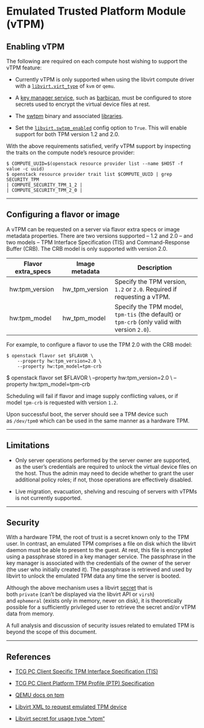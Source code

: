 # **Emulated Trusted Platform Module (vTPM)**

## **Enabling vTPM**

The following are required on each compute host wishing to support the vTPM feature:

* Currently vTPM is only supported when using the libvirt compute driver with a [`libvirt.virt_type`](https://docs.openstack.org/nova/latest/configuration/config.html#libvirt.virt_type) of `kvm` or `qemu`.

* A [key manager service](https://docs.openstack.org/api-guide/key-manager/), such as [barbican](https://docs.openstack.org/barbican/latest/), must be configured to store secrets used to encrypt the virtual device files at rest.

* The [swtpm](https://github.com/stefanberger/swtpm/wiki) binary and associated [libraries](https://github.com/stefanberger/libtpms/).

* Set the [`libvirt.swtpm_enabled`](https://docs.openstack.org/nova/latest/configuration/config.html#libvirt.swtpm_enabled) config option to `True`. This will enable support for both TPM version 1.2 and 2.0.

With the above requirements satisfied, verify vTPM support by inspecting the traits on the compute node’s resource provider:

```
$ COMPUTE_UUID=$(openstack resource provider list --name $HOST -f value -c uuid)
$ openstack resource provider trait list $COMPUTE_UUID | grep SECURITY_TPM
| COMPUTE_SECURITY_TPM_1_2 |
| COMPUTE_SECURITY_TPM_2_0 |
```

---

## **Configuring a flavor or image**

A vTPM can be requested on a server via flavor extra specs or image metadata properties. There are two versions supported – 1.2 and 2.0 – and two models – TPM Interface Specification (TIS) and Command-Response Buffer (CRB). The CRB model is only supported with version 2.0.

| Flavor extra_specs | Image metadata  | Description                                                                 |
|--------------------|-----------------|-----------------------------------------------------------------------------|
| hw:tpm_version     | hw_tpm_version | Specify the TPM version, `1.2` or `2.0`. Required if requesting a vTPM.     |
| hw:tpm_model       | hw_tpm_model   | Specify the TPM model, `tpm-tis` (the default) or `tpm-crb` (only valid with version `2.0`). |

For example, to configure a flavor to use the TPM 2.0 with the CRB model:

```
$ openstack flavor set $FLAVOR \
    --property hw:tpm_version=2.0 \
    --property hw:tpm_model=tpm-crb
```

$ openstack flavor set $FLAVOR \ –property hw:tpm\_version=2.0 \ –property hw:tpm\_model=tpm-crb

Scheduling will fail if flavor and image supply conflicting values, or if model `tpm-crb` is requested with version `1.2`.

Upon successful boot, the server should see a TPM device such as `/dev/tpm0` which can be used in the same manner as a hardware TPM.

---

## **Limitations**

* Only server operations performed by the server owner are supported, as the user’s credentials are required to unlock the virtual device files on the host. Thus the admin may need to decide whether to grant the user additional policy roles; if not, those operations are effectively disabled.

* Live migration, evacuation, shelving and rescuing of servers with vTPMs is not currently supported.

---

## **Security**

With a hardware TPM, the root of trust is a secret known only to the TPM user. In contrast, an emulated TPM comprises a file on disk which the libvirt daemon must be able to present to the guest. At rest, this file is encrypted using a passphrase stored in a key manager service. The passphrase in the key manager is associated with the credentials of the owner of the server (the user who initially created it). The passphrase is retrieved and used by libvirt to unlock the emulated TPM data any time the server is booted.

Although the above mechanism uses a libvirt [secret](https://libvirt.org/formatsecret.html#SecretAttributes) that is both `private` (can’t be displayed via the libvirt API or `virsh`) and `ephemeral` (exists only in memory, never on disk), it is theoretically possible for a sufficiently privileged user to retrieve the secret and/or vTPM data from memory.

A full analysis and discussion of security issues related to emulated TPM is beyond the scope of this document.

---

## **References**

* [TCG PC Client Specific TPM Interface Specification (TIS)](https://trustedcomputinggroup.org/resource/pc-client-work-group-pc-client-specific-tpm-interface-specification-tis/)

* [TCG PC Client Platform TPM Profile (PTP) Specification](https://trustedcomputinggroup.org/resource/pc-client-platform-tpm-profile-ptp-specification/)

* [QEMU docs on tpm](https://qemu.readthedocs.io/en/v9.0.0/specs/tpm.html)

* [Libvirt XML to request emulated TPM device](https://libvirt.org/formatdomain.html#elementsTpm)

* [Libvirt secret for usage type “vtpm“](https://libvirt.org/formatsecret.html#vTPMUsageType)
